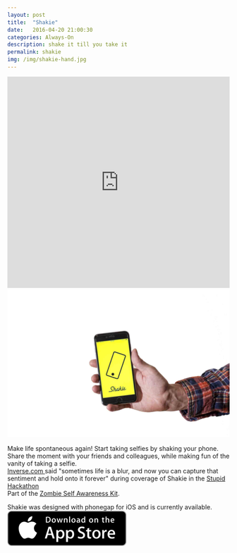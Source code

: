 ```yaml
---
layout: post
title:  "Shakie"
date:   2016-04-20 21:00:30
categories: Always-On
description: shake it till you take it
permalink: shakie
img: /img/shakie-hand.jpg
---
```

<div>
	<iframe width="100%" height="480" src="https://www.youtube.com/embed/8-9-8u0JUWc?list=PLp1AzLEITCFxnF3zXRn5ZErynB5Vg5Ynr" frameborder="0" allowfullscreen></iframe>
</div>
<div class="col-sm-6">
	<img src="img/shakie-hand.jpg" class="img-responsive center-block" alt="Responsive image">
</div>
<div class="col-sm-6">
	<p> 
		Make life spontaneous again! Start taking selfies by shaking your phone. Share the moment with your friends and colleagues, while making fun of the vanity of taking a selfie.
		<br>
		<a href="https://www.inverse.com/article/11379-5-brilliantly-stupid-hacks-from-the-terrible-ideas-hackathon"> Inverse.com </a> said "sometimes life is a blur, and now you can capture that sentiment and hold onto it forever" during coverage of Shakie in the <a href="http://www.stupidhackathon.com/">Stupid Hackathon</a>
	<br>
		Part of the	<a href="/apocalypse"> Zombie Self Awareness Kit</a>. 
	</p>
	
</div>
<p>
	Shakie was designed with phonegap for iOS and is currently available.
	<a href="https://itunes.apple.com/us/app/shakie-selfie/id1084179854?mt=8">
		<img src="img/appstore.svg"/>
	</a>
</p>

